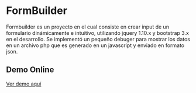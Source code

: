 FormBuilder
===========

Formbuilder es un proyecto en el cual consiste en crear input de un formulario dinámicamente e intuitivo, utilizando jquery 1.10.x y bootstrap 3.x en el desarrollo. Se implementó un pequeño debuger para mostrar los datos en un archivo php que es generado en un javascript y enviado en formato json. 

<h2>Demo Online </h2>
<a href="http://diegovalladares.cl/demo/formbuilder/">Ver demo aquí</a>
